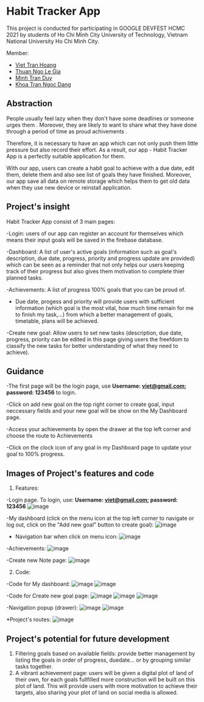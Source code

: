 # Habit Tracker App

This project is conducted for participating in GOOGLE DEVFEST HCMC 2021 by students of Ho Chi Minh City University of Technology, Vietnam National University Ho Chi Minh City.

Member:
* [Viet Tran Hoang](https://github.com/HoangViet144)
* [Thuan Ngo Le Gia](https://github.com/nlgtEA)
* [Minh Tran Duy](https://github.com/Mdtr3002)
* [Khoa Tran Ngoc Dang](https://github.com/Jamesklein218)

## Abstraction

People usually feel lazy when they don't have some deadlines or someone urges them . Moreover, they are likely to want to share what they have done through a period of time as proud achivements .

Therefore, it is necessary to have an app which can not only push them little pressure but also record their effort. As a result, our app - Habit Tracker App is a perfectly suitable application for them. 

With our app, users can create a habit goal to achieve with a due date, edit them, delete them and also see list of goals they have finished. Moreover, our app save all data on remote storage which helps them to get old data when they use new device or reinstall application.

## Project's insight

Habit Tracker App consist of 3 main pages:

-Login: users of our app can register an account for themselves which means their input goals will be saved in the firebase database.

-Dashboard: A list of user's active goals (information such as goal's description, due date, progress, priority and progress update are provided) which can be seen as a reminder that not only helps our users keeping track of their progress but also gives them motivation to complete thier planned tasks.

-Achievements: A list of progress 100% goals that you can be proud of.

* Due date, progess and priority will provide users with sufficient information (which goal is the most vital, how much time remain for me to finish my task,...) from which a better management of goals, timetable, plans will be achieved.

-Create new goal: Allow users to set new tasks (description, due date, progress, priority can be edited in this page giving users the freefdom to classify the new tasks for better understanding of what they need to achieve).

## Guidance

-The first page will be the login page, use **Username: viet@gmail.com; password: 123456** to login.

-Click on add new goal on the top right corner to create goal, input neccessary fields and your new goal will be show on the My Dashboard page.

-Access your achievements by open the drawer at the top left corner and choose the route to Achievements

-Click on the clock icon of any goal in my Dashboard page to update your goal to 100% progress.

## Images of Project's features and code

1) Features:

-Login page. To login, use: **Username: viet@gmail.com; password: 123456**
![image](https://user-images.githubusercontent.com/92656809/145130954-20cf86f0-3ee5-4d7b-af47-0425e9b45c23.png)

-My dashboard (click on the menu icon at the top left corner to navigate or log out, click on the "Add new goal" button to create goal):
![image](https://user-images.githubusercontent.com/92656809/145131584-2ac04adc-916c-43c9-9039-57e3b0cdda18.png)

* Navigation bar when click on menu icon:
![image](https://user-images.githubusercontent.com/92656809/145131636-e94f679e-d561-4169-87c8-69bbe24ac395.png)

-Achievements:
![image](https://user-images.githubusercontent.com/92656809/145140840-fca4845f-2a15-4b5a-9bbe-928d77b58cc5.png)

-Create new Note page:
![image](https://user-images.githubusercontent.com/92656809/145131398-f9d06637-6ef5-4b12-b57c-f1c792528d82.png)

2) Code:

-Code for My dashboard:
![image](https://user-images.githubusercontent.com/92656809/145131941-8d38d3ad-ee7a-41bb-945b-4870b73bc7de.png)
![image](https://user-images.githubusercontent.com/92656809/145131965-b00e0b36-ad43-4d6d-9797-3c96d328d71c.png)

-Code for Create new goal page:
![image](https://user-images.githubusercontent.com/92656809/145132145-730c672e-de0d-4de8-9847-d00094d2630e.png)
![image](https://user-images.githubusercontent.com/92656809/145132193-ab301ea3-b805-4b9e-92e8-5d5cf7327094.png)
![image](https://user-images.githubusercontent.com/92656809/145132227-f039f116-fdb7-422e-830b-456ee2715a21.png)

-Navigation popup (drawer):
![image](https://user-images.githubusercontent.com/92656809/145132311-0f545fb5-2bf2-4908-a5c3-5bb9dfbb814f.png)
![image](https://user-images.githubusercontent.com/92656809/145132355-c5256384-5e86-47dc-96ec-64dfb6105fe8.png)

*Project's routes:
![image](https://user-images.githubusercontent.com/92656809/145132417-0f6a6ab2-52e9-43bf-8d15-8e8f2894d747.png)

## Project's potential for future development

1) Filtering goals based on available fields: provide better management by listing the goals in order of progress, duedate... or by grouping similar tasks together.
2) A vibrant achievement page: users will be given a digital plot of land of their own, for each goals fullfilled more construction will be built on this plot of land. This will provide users with more motivation to achieve their targets, also sharing your plot of land on social media is allowed.










